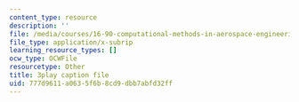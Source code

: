 ```yaml
---
content_type: resource
description: ''
file: /media/courses/16-90-computational-methods-in-aerospace-engineering-spring-2014/777d9611a0635f6b8cd9dbb7abfd32ff_xOtkiBPbE.vtt
file_type: application/x-subrip
learning_resource_types: []
ocw_type: OCWFile
resourcetype: Other
title: 3play caption file
uid: 777d9611-a063-5f6b-8cd9-dbb7abfd32ff
---
```

